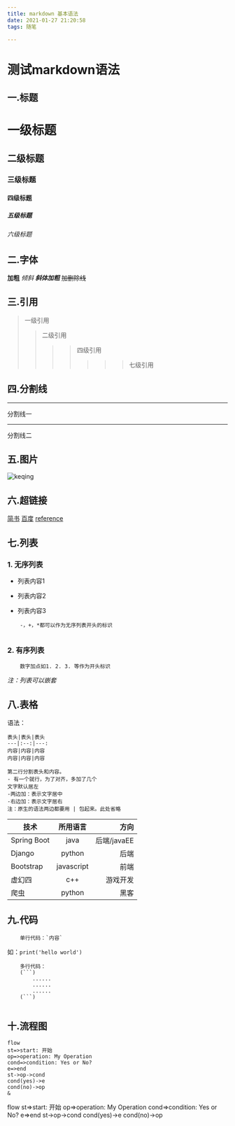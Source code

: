 ```yaml
---
title: markdown 基本语法
date: 2021-01-27 21:20:58
tags: 随笔

---
```


# 测试markdown语法

## 一.标题

# 一级标题

## 二级标题

### 三级标题

#### 四级标题

##### 五级标题

###### 六级标题

## 二.字体

**加粗**
*倾斜*
***斜体加粗***
~~加删除线~~

## 三.引用

>一级引用
>>二级引用
>>>>四级引用
>>>>>>>七级引用

## 四.分割线

---
分割线一


----- 

分割线二

## 五.图片

![keqing](/images/keqing/16007778945f69eea63857b1.36560461.jpeg '刻晴')

## 六.超链接
[简书](http://jianshu.com)
[百度](http://baidu.com)
[reference](https://www.jianshu.com/p/191d1e21f7ed)

## 七.列表

### 1. 无序列表
- 列表内容1
+ 列表内容2
* 列表内容3
```
	-，+，*都可以作为无序列表开头的标识
	
```
### 2. 有序列表
```
	数字加点如1. 2. 3. 等作为开头标识

```	
*注：列表可以嵌套*

## 八.表格
语法：
```
表头|表头|表头
---|:--:|---:
内容|内容|内容
内容|内容|内容

第二行分割表头和内容。
- 有一个就行，为了对齐，多加了几个
文字默认居左
-两边加：表示文字居中
-右边加：表示文字居右
注：原生的语法两边都要用 | 包起来。此处省略
```
技术|所用语言|方向
---|:--:|--:
Spring Boot|java|后端/javaEE
Django|python|后端
Bootstrap|javascript|前端
虚幻四|c++|游戏开发
爬虫|python|黑客



## 九.代码

```
	单行代码：`内容`

```
如：`print('hello world')`

```
	多行代码：
	(```)
		......
		......
		......
	(```)	


```

## 十.流程图
```
flow
st=>start: 开始
op=>operation: My Operation
cond=>condition: Yes or No?
e=>end
st->op->cond
cond(yes)->e
cond(no)->op
&
```

flow
st=>start: 开始
op=>operation: My Operation
cond=>condition: Yes or No?
e=>end
st->op->cond
cond(yes)->e
cond(no)->op

